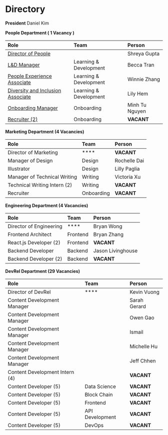 # Directory

**President** Daniel Kim

**People Department \( 1 Vacancy \)** 

| Role | Team | Person |
| :--- | :--- | :--- |
| [Director of People](https://about.bitproject.org/teams/people/roles/director-of-people) |  | Shreya Gupta |
| [L&D Manager](https://about.bitproject.org/teams/people/roles/learning-and-development-manager) | Learning & Development | Becca Tran |
| [People Experience Associate](https://about.bitproject.org/teams/people/roles/people-experience-associate) | Learning & Development | Winnie Zhang |
| [Diversity and Inclusion Associate](https://about.bitproject.org/teams/people/roles/diversity-and-inclusion-specialist) | Learning & Development | Lily Hem |
| [Onboarding Manager](https://about.bitproject.org/teams/people/roles/onboarding-manager) | Onboarding | Minh Tu Nguyen |
| [Recruiter \(2\)](https://about.bitproject.org/teams/people/roles/recruiter) | Onboarding | **VACANT** |

**Marketing Department  \(4 Vacancies\)**

| Role | Team | Person |
| :--- | :--- | :--- |
| Director of Marketing | \*\*\*\* | **VACANT** |
| Manager of Design | Design | Rochelle Dai |
| Illustrator | Design | Lilly Paglia |
| Manager of Technical Writing | Writing | Victoria Xu |
| Technical Writing Intern \(2\) | Writing | **VACANT** |
| Recruiter | Onboarding | **VACANT** |

**Engineering Department \(4 Vacancies\)**

| Role | Team | Person |
| :--- | :--- | :--- |
| Director of Engineering | \*\*\*\* | Bryan Wong |
| Frontend Architect  | Frontend | Bryan Zhang |
| React.js Developer \(2\) | Frontend | **VACANT** |
| Backend Developer | Backend | Jason Livinghouse |
| Backend Developer \(2\) | Backend | **VACANT** |

**DevRel Department \(29 Vacancies\)**

| Role | Team | Person |
| :--- | :--- | :--- |
| Director of DevRel | \*\*\*\* | Kevin Vuong |
| Content Development Manager |  | Sarah Gerard |
| Content Development Manager |  | Owen Gao |
| Content Development Manager |  | Ismail  |
| Content Development Manager |  | Michelle Hu |
| Content Development Manager |  | Jeff Chhen |
| Content Development Intern \(4\) |  | **VACANT** |
| Content Developer \(5\)  | Data Science | **VACANT** |
| Content Developer \(5\)  | Block Chain  | **VACANT** |
| Content Developer \(5\)  | Frontend | **VACANT** |
| Content Developer \(5\)  | API Development  | **VACANT** |
| Content Developer \(5\) | DevOps | **VACANT** |

